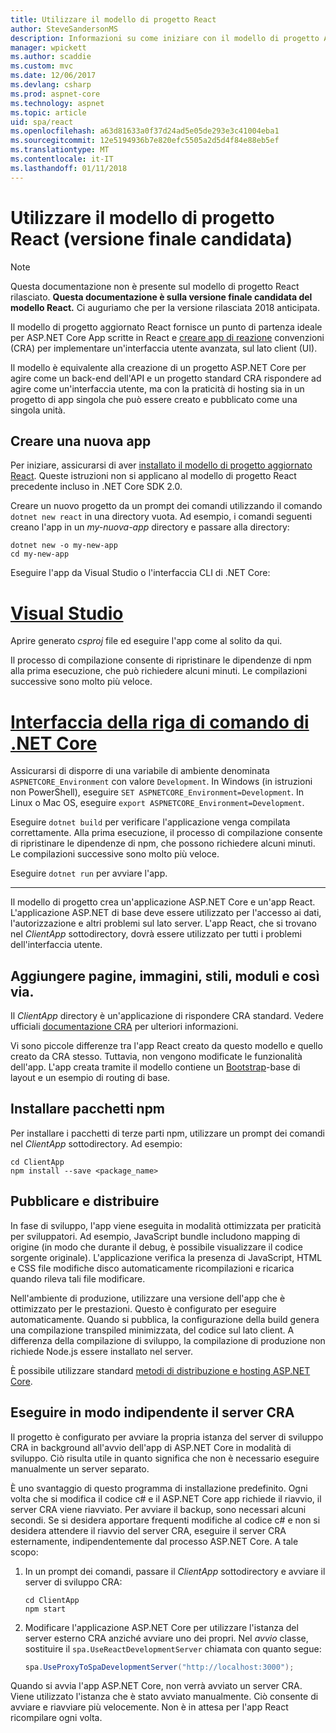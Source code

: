 ```yaml
---
title: Utilizzare il modello di progetto React
author: SteveSandersonMS
description: Informazioni su come iniziare con il modello di progetto ASP.NET Core a pagina singola applicazione (SPA) versione finale candidata per React e creare app di react.
manager: wpickett
ms.author: scaddie
ms.custom: mvc
ms.date: 12/06/2017
ms.devlang: csharp
ms.prod: aspnet-core
ms.technology: aspnet
ms.topic: article
uid: spa/react
ms.openlocfilehash: a63d81633a0f37d24ad5e05de293e3c41004eba1
ms.sourcegitcommit: 12e5194936b7e820efc5505a2d5d4f84e88eb5ef
ms.translationtype: MT
ms.contentlocale: it-IT
ms.lasthandoff: 01/11/2018
---
```

# <a name="use-the-react-project-template-release-candidate"></a>Utilizzare il modello di progetto React (versione finale candidata)

> [!NOTE]
> Questa documentazione non è presente sul modello di progetto React rilasciato. **Questa documentazione è sulla versione finale candidata del modello React.** Ci auguriamo che per la versione rilasciata 2018 anticipata.

Il modello di progetto aggiornato React fornisce un punto di partenza ideale per ASP.NET Core App scritte in React e [creare app di reazione](https://github.com/facebookincubator/create-react-app) convenzioni (CRA) per implementare un'interfaccia utente avanzata, sul lato client (UI).

Il modello è equivalente alla creazione di un progetto ASP.NET Core per agire come un back-end dell'API e un progetto standard CRA rispondere ad agire come un'interfaccia utente, ma con la praticità di hosting sia in un progetto di app singola che può essere creato e pubblicato come una singola unità.

## <a name="create-a-new-app"></a>Creare una nuova app

Per iniziare, assicurarsi di aver [installato il modello di progetto aggiornato React](xref:spa/index#installation). Queste istruzioni non si applicano al modello di progetto React precedente incluso in .NET Core SDK 2.0.

Creare un nuovo progetto da un prompt dei comandi utilizzando il comando `dotnet new react` in una directory vuota. Ad esempio, i comandi seguenti creano l'app in un *my-nuova-app* directory e passare alla directory:

```console
dotnet new -o my-new-app
cd my-new-app
```

Eseguire l'app da Visual Studio o l'interfaccia CLI di .NET Core:

# <a name="visual-studiotabvisual-studio"></a>[Visual Studio](#tab/visual-studio)

Aprire generato *csproj* file ed eseguire l'app come al solito da qui.

Il processo di compilazione consente di ripristinare le dipendenze di npm alla prima esecuzione, che può richiedere alcuni minuti. Le compilazioni successive sono molto più veloce.

# <a name="net-core-clitabnetcore-cli"></a>[Interfaccia della riga di comando di .NET Core](#tab/netcore-cli)

Assicurarsi di disporre di una variabile di ambiente denominata `ASPNETCORE_Environment` con valore `Development`. In Windows (in istruzioni non PowerShell), eseguire `SET ASPNETCORE_Environment=Development`. In Linux o Mac OS, eseguire `export ASPNETCORE_Environment=Development`.

Eseguire `dotnet build` per verificare l'applicazione venga compilata correttamente. Alla prima esecuzione, il processo di compilazione consente di ripristinare le dipendenze di npm, che possono richiedere alcuni minuti. Le compilazioni successive sono molto più veloce.

Eseguire `dotnet run` per avviare l'app.

---

Il modello di progetto crea un'applicazione ASP.NET Core e un'app React. L'applicazione ASP.NET di base deve essere utilizzato per l'accesso ai dati, l'autorizzazione e altri problemi sul lato server. L'app React, che si trovano nel *ClientApp* sottodirectory, dovrà essere utilizzato per tutti i problemi dell'interfaccia utente.

## <a name="add-pages-images-styles-modules-etc"></a>Aggiungere pagine, immagini, stili, moduli e così via.

Il *ClientApp* directory è un'applicazione di rispondere CRA standard. Vedere ufficiali [documentazione CRA](https://github.com/facebookincubator/create-react-app/blob/master/packages/react-scripts/template/README.md) per ulteriori informazioni.

Vi sono piccole differenze tra l'app React creato da questo modello e quello creato da CRA stesso. Tuttavia, non vengono modificate le funzionalità dell'app. L'app creata tramite il modello contiene un [Bootstrap](https://getbootstrap.com/)-base di layout e un esempio di routing di base.

## <a name="install-npm-packages"></a>Installare pacchetti npm

Per installare i pacchetti di terze parti npm, utilizzare un prompt dei comandi nel *ClientApp* sottodirectory. Ad esempio:

```console
cd ClientApp
npm install --save <package_name>
```

## <a name="publish-and-deploy"></a>Pubblicare e distribuire

In fase di sviluppo, l'app viene eseguita in modalità ottimizzata per praticità per sviluppatori. Ad esempio, JavaScript bundle includono mapping di origine (in modo che durante il debug, è possibile visualizzare il codice sorgente originale). L'applicazione verifica la presenza di JavaScript, HTML e CSS file modifiche disco automaticamente ricompilazioni e ricarica quando rileva tali file modificare.

Nell'ambiente di produzione, utilizzare una versione dell'app che è ottimizzato per le prestazioni. Questo è configurato per eseguire automaticamente. Quando si pubblica, la configurazione della build genera una compilazione transpiled minimizzata, del codice sul lato client. A differenza della compilazione di sviluppo, la compilazione di produzione non richiede Node.js essere installato nel server.

È possibile utilizzare standard [metodi di distribuzione e hosting ASP.NET Core](xref:host-and-deploy/index).

## <a name="run-the-cra-server-independently"></a>Eseguire in modo indipendente il server CRA

Il progetto è configurato per avviare la propria istanza del server di sviluppo CRA in background all'avvio dell'app di ASP.NET Core in modalità di sviluppo. Ciò risulta utile in quanto significa che non è necessario eseguire manualmente un server separato.

È uno svantaggio di questo programma di installazione predefinito. Ogni volta che si modifica il codice c# e il ASP.NET Core app richiede il riavvio, il server CRA viene riavviato. Per avviare il backup, sono necessari alcuni secondi. Se si desidera apportare frequenti modifiche al codice c# e non si desidera attendere il riavvio del server CRA, eseguire il server CRA esternamente, indipendentemente dal processo ASP.NET Core. A tale scopo:

1. In un prompt dei comandi, passare il *ClientApp* sottodirectory e avviare il server di sviluppo CRA:

    ```console
    cd ClientApp
    npm start
    ```

2. Modificare l'applicazione ASP.NET Core per utilizzare l'istanza del server esterno CRA anziché avviare uno dei propri. Nel *avvio* classe, sostituire il `spa.UseReactDevelopmentServer` chiamata con quanto segue:

    ```csharp
    spa.UseProxyToSpaDevelopmentServer("http://localhost:3000");
    ```

Quando si avvia l'app ASP.NET Core, non verrà avviato un server CRA. Viene utilizzato l'istanza che è stato avviato manualmente. Ciò consente di avviare e riavviare più velocemente. Non è in attesa per l'app React ricompilare ogni volta.
